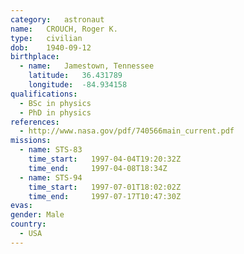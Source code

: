 ```yaml
---
category:	astronaut
name:	CROUCH, Roger K.
type:	civilian
dob:	1940-09-12
birthplace:
  - name:	Jamestown, Tennessee
    latitude:	36.431789
    longitude:	-84.934158
qualifications:
  - BSc in physics
  - PhD in physics
references:
  - http://www.nasa.gov/pdf/740566main_current.pdf
missions:
  - name: STS-83
    time_start:   1997-04-04T19:20:32Z
    time_end:     1997-04-08T18:34Z
  - name: STS-94
    time_start:   1997-07-01T18:02:02Z
    time_end:     1997-07-17T10:47:30Z
evas:
gender:	Male
country:
  - USA
---
```


